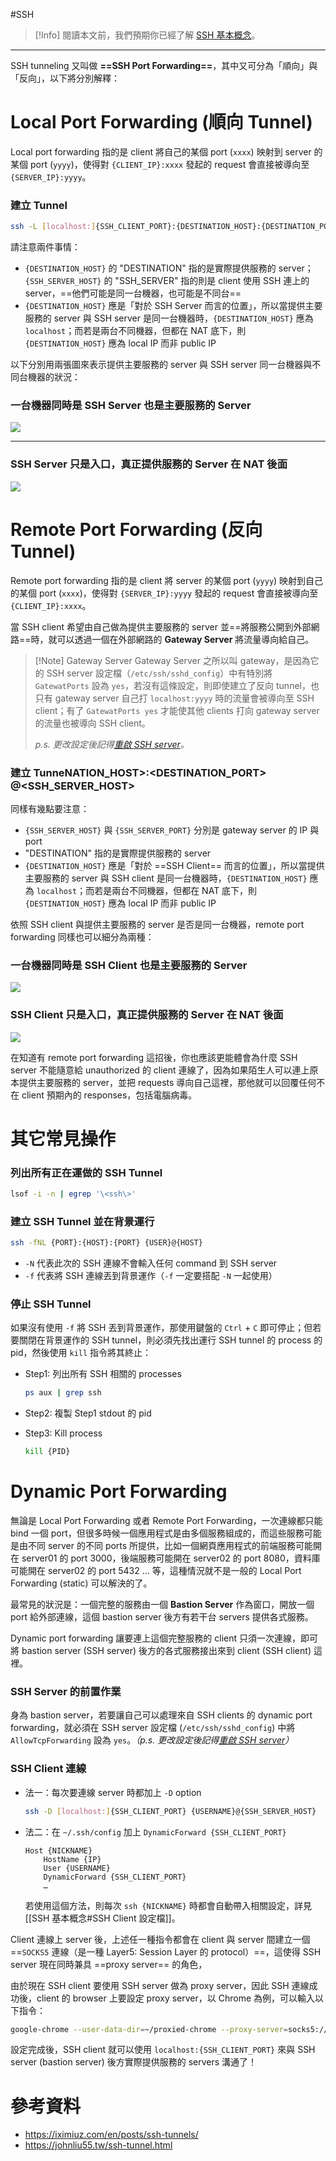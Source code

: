 #SSH

> [!Info]
> 閱讀本文前，我們預期你已經了解 [SSH 基本概念](</Network/SSH 基本概念.md>)。

---

SSH tunneling 又叫做 **==SSH Port Forwarding==**，其中又可分為「順向」與「反向」，以下將分別解釋：

# Local Port Forwarding (順向 Tunnel)

Local port forwarding 指的是 client 將自己的某個 port (`xxxx`) 映射到 server 的某個 port (`yyyy`)，使得對 `{CLIENT_IP}:xxxx` 發起的 request 會直接被導向至 `{SERVER_IP}:yyyy`。

### 建立 Tunnel

```sh
ssh -L [localhost:]{SSH_CLIENT_PORT}:{DESTINATION_HOST}:{DESTINATION_PORT} {USERNAME}@{SSH_SERVER_HOST}
```

請注意兩件事情：

- `{DESTINATION_HOST}` 的 "DESTINATION" 指的是實際提供服務的 server；`{SSH_SERVER_HOST}` 的 "SSH_SERVER" 指的則是 client 使用 SSH 連上的 server，==他們可能是同一台機器，也可能是不同台==
- `{DESTINATION_HOST}` 應是「對於 SSH Server 而言的位置」，所以當提供主要服務的 server 與 SSH server 是同一台機器時，`{DESTINATION_HOST}` 應為 `localhost`；而若是兩台不同機器，但都在 NAT 底下，則 `{DESTINATION_HOST}` 應為 local IP 而非 public IP

以下分別用兩張圖來表示提供主要服務的 server 與 SSH server 同一台機器與不同台機器的狀況：

### 一台機器同時是 SSH Server 也是主要服務的 Server

![](<https://raw.githubusercontent.com/Jamison-Chen/KM-software/master/img/ssh-tunnels-1.png>)

---

### SSH Server 只是入口，真正提供服務的 Server 在 NAT 後面

![](<https://raw.githubusercontent.com/Jamison-Chen/KM-software/master/img/ssh-tunnels-2.png>)

# Remote Port Forwarding (反向 Tunnel)

Remote port forwarding 指的是 client 將 server 的某個 port (`yyyy`) 映射到自己的某個 port (`xxxx`)，使得對 `{SERVER_IP}:yyyy` 發起的 request 會直接被導向至 `{CLIENT_IP}:xxxx`。

當 SSH client 希望由自己做為提供主要服務的 server 並==將服務公開到外部網路==時，就可以透過一個在外部網路的 **Gateway Server** 將流量導向給自己。

> [!Note] Gateway Server
> Gateway Server 之所以叫 gateway，是因為它的 SSH server 設定檔（`/etc/ssh/sshd_config`）中有特別將 `GatewatPorts` 設為 `yes`，若沒有這條設定，則即使建立了反向 tunnel，也只有 gateway server 自己打 `localhost:yyyy` 時的流量會被導向至 SSH client；有了 `GatewatPorts yes` 才能使其他 clients 打向 gateway server 的流量也被導向 SSH client。
>
> *p.s. 更改設定後記得[重啟 SSH server](</Network/SSH 基本概念.md#Step3 重啟 openssh-server>)。*

### 建立 Tunne[](SSH%20基本概念.md#Step3%20重啟%20openssh-server)NATION_HOST>:<DESTINATION_PORT> <USERNAME>@<SSH_SERVER_HOST>

同樣有幾點要注意：

- `{SSH_SERVER_HOST}` 與 `{SSH_SERVER_PORT}` 分別是 gateway server 的 IP 與 port
- "DESTINATION" 指的是實際提供服務的 server
- `{DESTINATION_HOST}` 應是「對於 ==SSH Client== 而言的位置」，所以當提供主要服務的 server 與 SSH client 是同一台機器時，`{DESTINATION_HOST}` 應為 `localhost`；而若是兩台不同機器，但都在 NAT 底下，則 `{DESTINATION_HOST}` 應為 local IP 而非 public IP

依照 SSH client 與提供主要服務的 server 是否是同一台機器，remote port forwarding 同樣也可以細分為兩種：

### 一台機器同時是 SSH Client 也是主要服務的 Server

![](<https://raw.githubusercontent.com/Jamison-Chen/KM-software/master/img/ssh-tunnels-3.png>)

### SSH Client 只是入口，真正提供服務的 Server 在 NAT 後面

![](<https://raw.githubusercontent.com/Jamison-Chen/KM-software/master/img/ssh-tunnels-4.png>)

在知道有 remote port forwarding 這招後，你也應該更能體會為什麼 SSH server 不能隨意給 unauthorized 的 client 連線了，因為如果陌生人可以連上原本提供主要服務的 server，並把 requests 導向自己這裡，那他就可以回覆任何不在 client 預期內的 responses，包括電腦病毒。

# 其它常見操作

### 列出所有正在運做的 SSH Tunnel

```bash
lsof -i -n | egrep '\<ssh\>'
```

### 建立 SSH Tunnel 並在背景運行

```bash
ssh -fNL {PORT}:{HOST}:{PORT} {USER}@{HOST}
```

- `-N` 代表此次的 SSH 連線不會輸入任何 command 到 SSH server
- `-f` 代表將 SSH 連線丟到背景運作（`-f` 一定要搭配 `-N` 一起使用）

### 停止 SSH Tunnel

如果沒有使用 `-f` 將 SSH 丟到背景運作，那使用鍵盤的 `Ctrl` + `C` 即可停止；但若要關閉在背景運作的 SSH tunnel，則必須先找出運行 SSH tunnel 的 process 的 pid，然後使用 `kill` 指令將其終止：

- Step1: 列出所有 SSH 相關的 processes

    ```bash
    ps aux | grep ssh
    ```

- Step2: 複製 Step1 stdout 的 pid

- Step3: Kill process

    ```sh
    kill {PID}
    ```

# Dynamic Port Forwarding

無論是 Local Port Forwarding 或者 Remote Port Forwarding，一次連線都只能 bind 一個 port，但很多時候一個應用程式是由多個服務組成的，而這些服務可能是由不同 server 的不同 ports 所提供，比如一個網頁應用程式的前端服務可能開在 server01 的 port 3000，後端服務可能開在 server02 的 port 8080，資料庫可能開在 server02 的 port 5432 … 等，這種情況就不是一般的 Local Port Forwarding (static) 可以解決的了。

最常見的狀況是：一個完整的服務由一個 **Bastion Server** 作為窗口，開放一個 port 給外部連線，這個 bastion server 後方有若干台 servers 提供各式服務。

Dynamic port forwarding 讓要連上這個完整服務的 client 只須一次連線，即可將 bastion server (SSH server) 後方的各式服務接出來到 client (SSH client) 這裡。

### SSH Server 的前置作業

身為 bastion server，若要讓自己可以處理來自 SSH clients 的 dynamic port forwarding，就必須在 SSH server 設定檔 (`/etc/ssh/sshd_config`) 中將 `AllowTcpForwarding` 設為 `yes`。*（p.s. 更改設定後記得[重啟 SSH server](</Network/SSH 基本概念.md#Step3 重啟 openssh-server>)）*

### SSH Client 連線

- 法一：每次要連線 server 時都加上 `-D` option

    ```sh
    ssh -D [localhost:]{SSH_CLIENT_PORT} {USERNAME}@{SSH_SERVER_HOST}
    ```

- 法二：在 `~/.ssh/config` 加上 `DynamicForward {SSH_CLIENT_PORT}`

    ```plaintext
    Host {NICKNAME}
        HostName {IP}
        User {USERNAME}
        DynamicForward {SSH_CLIENT_PORT}
        …
    ```

    若使用這個方法，則每次 `ssh {NICKNAME}` 時都會自動帶入相關設定，詳見 [[SSH 基本概念#SSH Client 設定檔]]。

Client 連線上 server 後，上述任一種指令都會在 client 與 server 間建立一個 ==`SOCKS5` 連線（是一種 Layer5: Session Layer 的 protocol）==，這使得 SSH server 現在同時兼具 ==proxy server== 的角色，

由於現在 SSH client 要使用 SSH server 做為 proxy server，因此 SSH 連線成功後，client 的 browser 上要設定 proxy server，以 Chrome 為例，可以輸入以下指令：

```bash
google-chrome --user-data-dir=~/proxied-chrome --proxy-server=socks5://localhost:{SSH_CLIENT_PORT}
```

設定完成後，SSH client 就可以使用 `localhost:{SSH_CLIENT_PORT}` 來與 SSH server (bastion server) 後方實際提供服務的 servers 溝通了！

# 參考資料

- <https://iximiuz.com/en/posts/ssh-tunnels/>
- <https://johnliu55.tw/ssh-tunnel.html>
